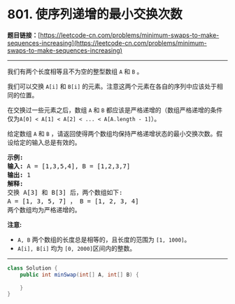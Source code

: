 # 801. 使序列递增的最小交换次数

**题目链接：**[https://leetcode-cn.com/problems/minimum-swaps-to-make-sequences-increasing](https://leetcode-cn.com/problems/minimum-swaps-to-make-sequences-increasing)

---

<div class="content__1Y2H">
 <div class="notranslate">
  <p>我们有两个长度相等且不为空的整型数组&nbsp;<code>A</code>&nbsp;和&nbsp;<code>B</code>&nbsp;。</p> 
  <p>我们可以交换&nbsp;<code>A[i]</code>&nbsp;和&nbsp;<code>B[i]</code>&nbsp;的元素。注意这两个元素在各自的序列中应该处于相同的位置。</p> 
  <p>在交换过一些元素之后，数组&nbsp;<code>A</code>&nbsp;和&nbsp;<code>B</code>&nbsp;都应该是严格递增的（数组严格递增的条件仅为<code>A[0] &lt; A[1] &lt; A[2] &lt; ... &lt; A[A.length - 1]</code>）。</p> 
  <p>给定数组&nbsp;<code>A</code>&nbsp;和&nbsp;<code>B</code>&nbsp;，请返回使得两个数组均保持严格递增状态的最小交换次数。假设给定的输入总是有效的。</p> 
  <pre class="language-text"><strong>示例:</strong>
<strong>输入:</strong> A = [1,3,5,4], B = [1,2,3,7]
<strong>输出:</strong> 1
<strong>解释: </strong>
交换 A[3] 和 B[3] 后，两个数组如下:
A = [1, 3, 5, 7] ， B = [1, 2, 3, 4]
两个数组均为严格递增的。</pre> 
  <p><strong>注意:</strong></p> 
  <ul> 
   <li><code>A, B</code>&nbsp;两个数组的长度总是相等的，且长度的范围为&nbsp;<code>[1, 1000]</code>。</li> 
   <li><code>A[i], B[i]</code>&nbsp;均为&nbsp;<code>[0, 2000]</code>区间内的整数。</li> 
  </ul> 
 </div>
</div>

---

```java
class Solution {
    public int minSwap(int[] A, int[] B) {
        
    }
}
```